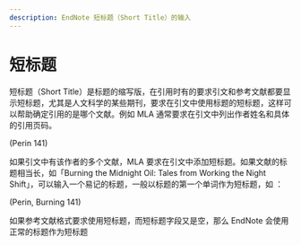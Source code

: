 ```yaml
---
description: EndNote 短标题（Short Title）的输入
---
```


# 短标题

短标题（Short Title）是标题的缩写版，在引用时有的要求引文和参考文献都要显示短标题，尤其是人文科学的某些期刊，要求在引文中使用标题的短标题，这样可以帮助确定引用的是哪个文献。例如 MLA 通常要求在引文中列出作者姓名和具体的引用页码。

\(Perin 141\)

如果引文中有该作者的多个文献，MLA 要求在引文中添加短标题。如果文献的标题相当长，如「Burning the Midnight Oil: Tales from Working the Night Shift」，可以输入一个易记的标题，一般以标题的第一个单词作为短标题，如 ：

\(Perin, Burning 141\)

如果参考文献格式要求使用短标题，而短标题字段又是空，那么 EndNote 会使用正常的标题作为短标题

